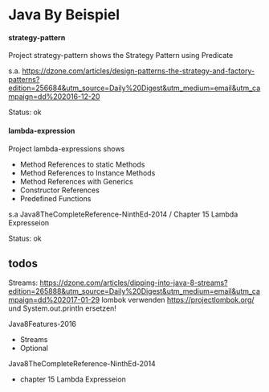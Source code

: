 # Java By Beispiel
#### strategy-pattern
Project strategy-pattern shows the Strategy Pattern using Predicate

s.a. https://dzone.com/articles/design-patterns-the-strategy-and-factory-patterns?edition=256684&utm_source=Daily%20Digest&utm_medium=email&utm_campaign=dd%202016-12-20

Status: ok

#### lambda-expression
Project lambda-expressions shows
- Method References to static Methods
- Method References to Instance Methods
- Method References with Generics
- Constructor References
- Predefined Functions 

s.a Java8TheCompleteReference-NinthEd-2014 / Chapter 15 Lambda Expresseion

Status: ok

## todos
Streams:
https://dzone.com/articles/dipping-into-java-8-streams?edition=265888&utm_source=Daily%20Digest&utm_medium=email&utm_campaign=dd%202017-01-29
lombok verwenden https://projectlombok.org/ und System.out.println ersetzen!

Java8Features-2016
- Streams
- Optional

Java8TheCompleteReference-NinthEd-2014
- chapter 15 Lambda Expresseion